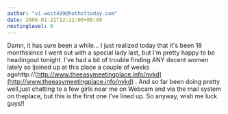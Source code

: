 ```yaml
---
author: "vi-west499@hothottoday.com"
date: 2006-01-21T12:21:00+00:00
nestinglevel: 0
---
```

Damn, it has sure been a while... I just realized today that it's been 18 monthssince I went out with a special lady last, but I'm pretty happy to be headingout tonight. I've had a bit of trouble finding ANY decent women lately so Ijoined up at this place a couple of weeks agohttp://[http://www.theeasymeetingplace.info/nvkd](http://www.theeasymeetingplace.info/nvkd) . And so far been doing pretty well,just chatting to a few girls near me on Webcam and via the mail system on theplace, but this is the first one I've lined up. So anyway, wish me luck guys!!